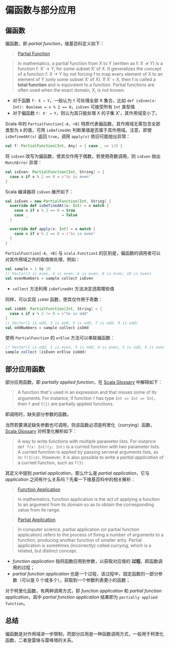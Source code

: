 # 偏函数与部分应用

## 偏函数

偏函数，即 *partial function*，维基百科定义如下：

>[Partial Function](https://en.wikipedia.org/wiki/Partial_function)

>In mathematics, a partial function from X to Y (written as f: X ↛ Y) is a function f: X′ → Y, for some subset X′ of X.  It generalizes the concept of a function f: X → Y by not forcing f to map every element of X to an element of Y (only some subset X′ of X). If X′ = X, then f is called a **total function** and is equivalent to a function. Partial functions are often used when the exact domain, X, is not known.

* 对于函数 `f: X → Y`，一般认为 `f` 可处理全部 X 集合，比如 `def isEven(x: Int): Boolean = x % 2 == 0`，`isEven` 可接受所有 `Int` 类型值
* 对于偏函数 `f: X' → Y`，则认为其只能处理 X 的子集 X'，其作用域变小了。

Scala 中的 `PartialFunction[-A, +B]` 特质代表偏函数，其作用域无需包含全部类型为 `A` 的值，可用 `isDefinedAt` 判断某值是否属于其作用域。注意，即使 `isDefinedAt(x)` 返回 `true`，调用 `apply(x)` 依旧可能抛出异常：

```scala
val f: PartialFunction[Int, Any] = { case _ => 1/0 }
```

将 `isEven` 改写为偏函数，使其仅作用于偶数，若使用奇数调用，则 `isEven` 抛出 `MatchError` 异常：

```scala
val isEven: PartialFunction[Int, String] = {
  case x if x % 2 == 0 ⇒ s"$x is even"
}
```

Scala 编译器将 `isEven` 展开如下：

```scala
val isEven = new PartialFunction[Int, String] {
  override def isDefinedAt(x: Int) = x match {
    case x if x % 2 == 0 ⇒ true
    case _               ⇒ false
  }

  override def apply(x: Int) = x match {
    case x if x % 2 == 0 ⇒ s"$x is even"
  }
}
```

`PartialFunction[-A, +B]` 与 `scala.Function1` 的区别是，偏函数的调用者可以对其作用域之外的取值做处理，例如：

```scala
val sample = 1 to 10
// Vector(2 is even, 4 is even, 6 is even, 8 is even, 10 is even)
val evenNumbers = sample collect isEven
```
* `collect` 方法利用 `isDefinedAt` 方法决定选取哪些值

同样，可以实现 `isOdd` 函数，使其仅作用于奇数：

```scala
val isOdd: PartialFunction[Int, String] = {
  case x if x % 2 != 0 ⇒ s"%x is odd"
}
// Vector(1 is odd, 3 is odd, 5 is odd, 7 is odd, 9 is odd)
val oddNumbers = sample collect isOdd
```

使用 `PartialFunction` 的 `orElse` 方法可以串联偏函数：

```scala
// Vector(1 is odd, 2 is even, 3 is odd, 4 is even, 5 is odd, 6 is even, 7 is odd, 8 is even, 9 is odd, 10 is even)
sample collect (isEven orElse isOdd)
```

## 部分应用函数

部分应用函数，即 *partially applied function*，在 [Scala Glossary](http://docs.scala-lang.org/glossary) 中解释如下：

>A function that's used in an expression and that misses some of its arguments. For instance, if function `f` has type `Int => Int => Int`，then `f` and `f(1)` are partially applied functions.

即调用时，缺失部分参数的函数。

当然若要满足缺失参数也可调用，则该函数必须是柯里化（currying）函数，[Scala Glossary](http://docs.scala-lang.org/glossary) 对柯里化解析如下：

>A way to write functions with multiple parameter lists. For instance `def f(x: Int)(y: Int)` is a curried function with two parameter lists. A curried function is applied by passing serveral arguments lists, as in: `f(3)(4)`. However, it is also possible to write a *partial application* of a curried function, such as `f(3)`.

其定义中提到 *partial application*，那么什么是 *partial application*，它与 *application* 之间有什么关系吗？先看一下维基百科中的相关解析：

>[Function Application](https://en.wikipedia.org/wiki/Function_application)

>In mathematics, function application is the act of applying a function to an argument from its domain so as to obtain the corresponding value from its range.

>[Partial Application](https://en.wikipedia.org/wiki/Partial_application)

>In computer science, partial application (or partial function application) refers to the process of fixing a number of arguments to a function, producing another function of smaller arity. Partial application is sometimes (incorrectly) called currying, which is a related, but distinct concept.

* *function application* 指将函数应用到参数，以获取对应值的 **过程**，即函数调用的过程；
* *partial function application* 也是一个过程，该过程中，固定函数的一部分参数（可以是 0 个或多个），获取到一个参数列表更小的函数；

对于柯里化函数，有两种调用方式，即 *function application* 和 *partial function application*，其中 *partial function application* 结果即为 `partially applied function`。

## 总结

偏函数是对作用域进一步限制，而部分应用是一种函数调用方式，一般用于柯里化函数，二者是雷锋与雷峰塔的关系。
